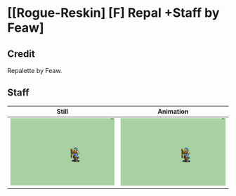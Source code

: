 # [\[Rogue-Reskin\] \[F\] Repal +Staff by Feaw]

## Credit

Repalette by Feaw.

## Staff

| Still | Animation |
| :---: | :-------: |
| ![Staff still](./Staff_000.png) | ![Staff animation](./Staff.gif) |
